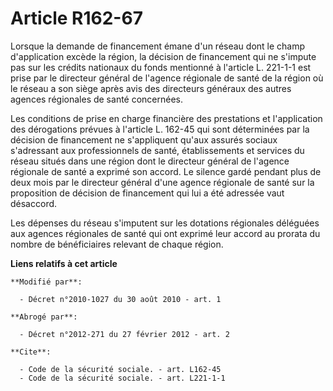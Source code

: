# Article R162-67

Lorsque la demande de financement émane d'un réseau dont le champ d'application excède la région, la décision de financement
qui ne s'impute pas sur les crédits nationaux du fonds mentionné à l'article L. 221-1-1 est prise par le directeur général de
l'agence régionale de santé de la région où le réseau a son siège après avis des directeurs généraux des autres agences
régionales de santé concernées. 

Les conditions de prise en charge financière des prestations et l'application des dérogations prévues à l'article L. 162-45
qui sont déterminées par la décision de financement ne s'appliquent qu'aux assurés sociaux s'adressant aux professionnels de
santé, établissements et services du réseau situés dans une région dont le directeur général de l'agence régionale de santé a
exprimé son accord. Le silence gardé pendant plus de deux mois par le directeur général d'une agence régionale de santé sur
la proposition de décision de financement qui lui a été adressée vaut désaccord. 

Les dépenses du réseau s'imputent sur les dotations régionales déléguées aux agences régionales de santé qui ont exprimé leur
accord au prorata du nombre de bénéficiaires relevant de chaque région.

**Liens relatifs à cet article**

	**Modifié par**:

	  - Décret n°2010-1027 du 30 août 2010 - art. 1

	**Abrogé par**:

	  - Décret n°2012-271 du 27 février 2012 - art. 2

	**Cite**:

	  - Code de la sécurité sociale. - art. L162-45
	  - Code de la sécurité sociale. - art. L221-1-1
